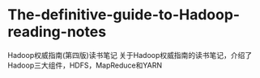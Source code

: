 # The-definitive-guide-to-Hadoop-reading-notes
Hadoop权威指南(第四版)读书笔记
关于Hadoop权威指南的读书笔记，介绍了Hadoop三大组件，HDFS，MapReduce和YARN
